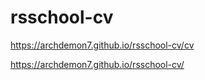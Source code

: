 # rsschool-cv

https://archdemon7.github.io/rsschool-cv/cv

https://archdemon7.github.io/rsschool-cv/
